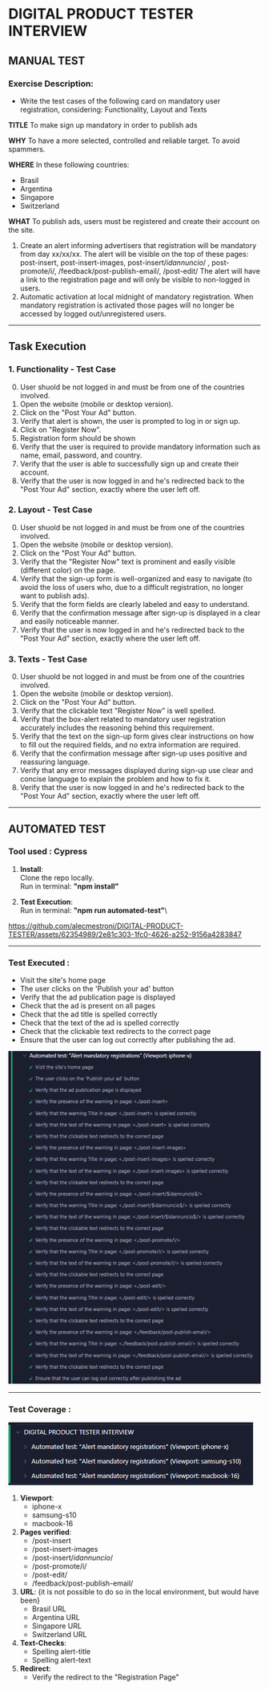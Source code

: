 # DIGITAL PRODUCT TESTER INTERVIEW

## MANUAL TEST

### Exercise Description:

- Write the test cases of the following card on mandatory user registration, considering: Functionality, Layout and Texts

**TITLE**
To make sign up mandatory in order to publish ads

**WHY**
To have a more selected, controlled and reliable target.
To avoid spammers.

**WHERE**
In these following countries:

- Brasil
- Argentina
- Singapore
- Switzerland

**WHAT**
To publish ads, users must be registered and create their
account on the site.

1.  Create an alert informing advertisers that registration
    will be mandatory from day xx/xx/xx.
    The alert will be visible on the top of these pages:
    post-insert, post-insert-images, post-insert/$idannuncio$/ ,
    post-promote/i/, /feedback/post-publish-email/, /post-edit/
    The alert will have a link to the registration page
    and will only be visible to non-logged in users.
1.  Automatic activation at local midnight of mandatory
    registration. When mandatory registration is activated
    those pages will no longer be accessed by logged
    out/unregistered users.

---

## Task Execution

### 1. **Functionality** - Test Case

0. User shuold be not logged in and must be from one of the countries involved.
1. Open the website (mobile or desktop version).
2. Click on the "Post Your Ad" button.
3. Verify that alert is shown, the user is prompted to log in or sign up.
4. Click on "Register Now".
5. Registration form should be shown
6. Verify that the user is required to provide mandatory information such as name, email, password, and country.
7. Verify that the user is able to successfully sign up and create their account.
8. Verify that the user is now logged in and he's redirected back to the "Post Your Ad" section, exactly where the user left off.

### 2. **Layout** - Test Case

0. User shuold be not logged in and must be from one of the countries involved.
1. Open the website (mobile or desktop version).
2. Click on the "Post Your Ad" button.
3. Verify that the "Register Now" text is prominent and easily visible (different color) on the page.
4. Verify that the sign-up form is well-organized and easy to navigate (to avoid the loss of users who, due to a difficult registration, no longer want to publish ads).
5. Verify that the form fields are clearly labeled and easy to understand.
6. Verify that the confirmation message after sign-up is displayed in a clear and easily noticeable manner.
7. Verify that the user is now logged in and he's redirected back to the "Post Your Ad" section, exactly where the user left off.

### 3. **Texts** - Test Case

0. User shuold be not logged in and must be from one of the countries involved.
1. Open the website (mobile or desktop version).
2. Click on the "Post Your Ad" button.
3. Verify that the clickable text "Register Now" is well spelled.
4. Verify that the box-alert related to mandatory user registration accurately includes the reasoning behind this requirement.
5. Verify that the text on the sign-up form gives clear instructions on how to fill out the required fields, and no extra information are required.
6. Verify that the confirmation message after sign-up uses positive and reassuring language.
7. Verify that any error messages displayed during sign-up use clear and concise language to explain the problem and how to fix it.
8. Verify that the user is now logged in and he's redirected back to the "Post Your Ad" section, exactly where the user left off.

---

## AUTOMATED TEST

### Tool used : Cypress

1. **Install**:\
   Clone the repo locally.\
   Run in terminal: **"npm install"**

2. **Test Execution**:\
   Run in terminal: **"npm run automated-test"**\

 

https://github.com/alecmestroni/DIGITAL-PRODUCT-TESTER/assets/62354989/2e81c303-1fc0-4626-a252-9156a4283847



---

### Test Executed :

- Visit the site's home page
- The user clicks on the 'Publish your ad' button
- Verify that the ad publication page is displayed
- Check that the ad is present on all pages
- Check that the ad title is spelled correctly
- Check that the text of the ad is spelled correctly
- Check that the clickable text redirects to the correct page
- Ensure that the user can log out correctly after publishing the ad.

![img1](https://github.com/alecmestroni/DIGITAL-PRODUCT-TESTER/blob/master/cypress/fixtures/img/test-exec.png?raw=true)

---

### Test Coverage :

![img2](https://github.com/alecmestroni/DIGITAL-PRODUCT-TESTER/blob/master/cypress/fixtures/img/viewport.png?raw=true)

1. **Viewport**:
   - iphone-x
   - samsung-s10
   - macbook-16
2. **Pages verified**:
   - /post-insert
   - /post-insert-images
   - /post-insert/$idannuncio$/
   - /post-promote/i/
   - /post-edit/
   - /feedback/post-publish-email/
3. **URL**:
   {it is not possible to do so in the local environment, but would have been}
   - Brasil URL
   - Argentina URL
   - Singapore URL
   - Switzerland URL
4. **Text-Checks**:
   - Spelling alert-title
   - Spelling alert-text
5. **Redirect**:
   - Verify the redirect to the "Registration Page"
